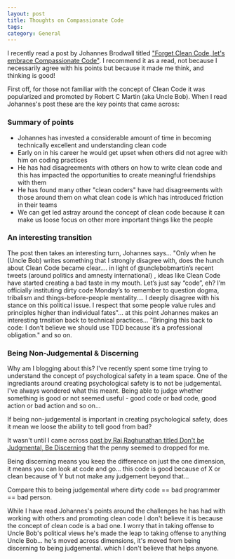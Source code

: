 ```yaml
---
layout: post
title: Thoughts on Compassionate Code
tags: 
category: General
---
```


I recently read a post by Johannes Brodwall titled ["Forget Clean Code, let's embrace Compassionate Code"](http://johannesbrodwall.com/2018/06/24/forget-about-clean-code-lets-embrace-compassionate-code/). I recommend it as a read, not because I necessarily agree with his points but because it made me think, and thinking is good!

First off, for those not familiar with the concept of Clean Code it was popularized and promoted by Robert C Martin (aka Uncle Bob). When I read Johannes's post these are the key points that came across:

### Summary of points

* Johannes has invested a considerable amount of time in becoming technically excellent and understanding clean code  
* Early on in his career he would get upset when others did not agree with him on coding practices  
* He has had disagreements with others on how to write clean code and this has impacted the opportunities to create meaningful friendships with them  
* He has found many other "clean coders" have had disagreements with those around them on what clean code is which has introduced friction in their teams  
* We can get led astray around the concept of clean code because it can make us loose focus on other more important things like the people  

### An interesting transition

The post then takes an interesting turn, Johannes says... "Only when he (Uncle Bob)  writes something that I strongly disagree with, does the hunch about Clean Code became clear.... in light of @unclebobmartin’s recent tweets (around politics and amnesty international) , ideas like Clean Code have started creating a bad taste in my mouth. Let’s just say “code”, eh? I’m officially instituting dirty code Monday’s to remember to question dogma, tribalism and things-before-people mentality.... I deeply disagree with his stance on this political issue. I respect that some people value rules and principles higher than individual fates"... at this point Johannes makes an interesting trnsition back to technical practices... "Bringing this back to code: I don’t believe we should use TDD because it’s a professional obligation." and so on.

### Being Non-Judgemental & Discerning

Why am I blogging about this? I've recently spent some time trying to understand the concept of psychological safety in a team space. One of the ingrediants around creating psychological safety is to not be judgemental. I've always wondered what this meant. Being able to judge whether something is good or not seemed useful - good code or bad code, good action or bad action and so on...

If being non-judgemental is important in creating psychological safety, does it mean we loose the ability to tell good from bad?

It wasn't until I came across [post by Raj Raghunathan titled Don't be Judgmental, Be Discerning](https://www.psychologytoday.com/us/blog/sapient-nature/201105/dont-be-judgmental-be-discerning) that the penny seemed to dropped for me. 

Being discerning means you keep the difference on just the one dimension, it means you can look at code and go... this code is good because of X or clean because of Y but not make any judgement beyond that...

Compare this to being judgemental where dirty code == bad programmer == bad person.

While I have read Johannes's points around the challenges he has had with working with others and promoting clean code I don't believe it is because the concept of clean code is a bad one. I worry that in taking offense to Uncle Bob's political views he's made the leap to taking offense to anything Uncle Bob... he's moved across dimensions, it's moved from being discerning to being judgemental. which I don't believe that helps anyone.


